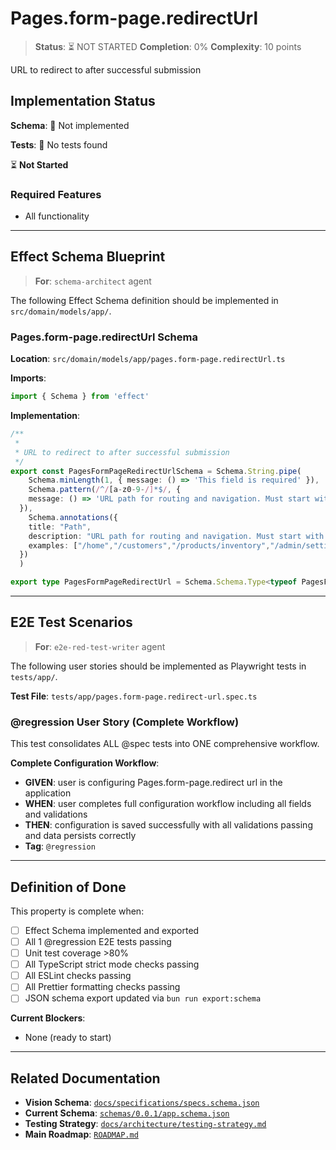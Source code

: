 # Pages.form-page.redirectUrl

> **Status**: ⏳ NOT STARTED
> **Completion**: 0%
> **Complexity**: 10 points

URL to redirect to after successful submission

## Implementation Status

**Schema**: 🔴 Not implemented

**Tests**: 🔴 No tests found

⏳ **Not Started**

### Required Features

- All functionality

---

## Effect Schema Blueprint

> **For**: `schema-architect` agent

The following Effect Schema definition should be implemented in `src/domain/models/app/`.

### Pages.form-page.redirectUrl Schema

**Location**: `src/domain/models/app/pages.form-page.redirectUrl.ts`

**Imports**:

```typescript
import { Schema } from 'effect'
```

**Implementation**:

```typescript
/**
 *
 * URL to redirect to after successful submission
 */
export const PagesFormPageRedirectUrlSchema = Schema.String.pipe(
    Schema.minLength(1, { message: () => 'This field is required' }),
    Schema.pattern(/^/[a-z0-9-/]*$/, {
    message: () => 'URL path for routing and navigation. Must start with forward slash (/), contain only lowercase letters, numbers, hyphens, and forward slashes. Used for page routing, API endpoints, and navigation links. Paths should be hierarchical and descriptive (e.g., /customers/orders, /admin/settings). Nested paths are supported.'
  }),
    Schema.annotations({
    title: "Path",
    description: "URL path for routing and navigation. Must start with forward slash (/), contain only lowercase letters, numbers, hyphens, and forward slashes. Used for page routing, API endpoints, and navigation links. Paths should be hierarchical and descriptive (e.g., /customers/orders, /admin/settings). Nested paths are supported.",
    examples: ["/home","/customers","/products/inventory","/admin/settings","/reports/sales"]
  })
  )

export type PagesFormPageRedirectUrl = Schema.Schema.Type<typeof PagesFormPageRedirectUrlSchema>
```

---

## E2E Test Scenarios

> **For**: `e2e-red-test-writer` agent

The following user stories should be implemented as Playwright tests in `tests/app/`.

**Test File**: `tests/app/pages.form-page.redirect-url.spec.ts`

### @regression User Story (Complete Workflow)

This test consolidates ALL @spec tests into ONE comprehensive workflow.

**Complete Configuration Workflow**:

- **GIVEN**: user is configuring Pages.form-page.redirect url in the application
- **WHEN**: user completes full configuration workflow including all fields and validations
- **THEN**: configuration is saved successfully with all validations passing and data persists correctly
- **Tag**: `@regression`

---

## Definition of Done

This property is complete when:

- [ ] Effect Schema implemented and exported
- [ ] All 1 @regression E2E tests passing
- [ ] Unit test coverage >80%
- [ ] All TypeScript strict mode checks passing
- [ ] All ESLint checks passing
- [ ] All Prettier formatting checks passing
- [ ] JSON schema export updated via `bun run export:schema`

**Current Blockers**:

- None (ready to start)

---

## Related Documentation

- **Vision Schema**: [`docs/specifications/specs.schema.json`](../specs.schema.json)
- **Current Schema**: [`schemas/0.0.1/app.schema.json`](../../schemas/0.0.1/app.schema.json)
- **Testing Strategy**: [`docs/architecture/testing-strategy.md`](../../architecture/testing-strategy.md)
- **Main Roadmap**: [`ROADMAP.md`](../../../ROADMAP.md)
